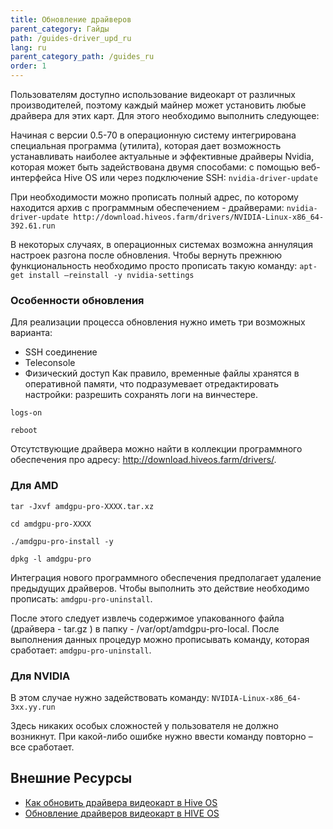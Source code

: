```yaml
---
title: Обновление драйверов
parent_category: Гайды
path: /guides-driver_upd_ru
lang: ru
parent_category_path: /guides_ru
order: 1
---
```


Пользователям доступно использование видеокарт от различных производителей, поэтому каждый майнер может установить любые драйвера для этих карт. Для этого необходимо выполнить следующее:

Начиная с версии 0.5-70 в операционную систему интегрирована специальная программа (утилита), которая дает возможность устанавливать наиболее актуальные и эффективные драйверы Nvidia, которая может быть задействована двумя способами: с помощью веб-интерфейса Hive OS или через подключение SSH:
`nvidia-driver-update`

При необходимости можно прописать полный адрес, по которому находится архив с программным обеспечением - драйверами:
`nvidia-driver-update http://download.hiveos.farm/drivers/NVIDIA-Linux-x86_64-392.61.run`

В некоторых случаях, в операционных системах возможна аннуляция настроек разгона после обновления. Чтобы вернуть прежнюю функциональность необходимо просто прописать такую команду:
`apt-get install —reinstall -y nvidia-settings`

### Особенности обновления
Для реализации процесса обновления нужно иметь три возможных варианта:

- SSH соединение
- Teleconsole
- Физический доступ
Как правило, временные файлы хранятся в оперативной памяти, что подразумевает отредактировать настройки: разрешить сохранять логи на винчестере.

`logs-on`

`reboot`

Отсутствующие драйвера можно найти в коллекции программного обеспечения про адресу: http://download.hiveos.farm/drivers/.

### Для AMD
`tar -Jxvf amdgpu-pro-XXXX.tar.xz`

`cd amdgpu-pro-XXXX`

`./amdgpu-pro-install -y`

`dpkg -l amdgpu-pro`

Интеграция нового программного обеспечения предполагает удаление предыдущих драйверов. Чтобы выполнить это действие необходимо прописать:
`amdgpu-pro-uninstall`.

После этого следует извлечь содержимое упакованного файла (драйвера - tar.gz ) в папку - /var/opt/amdgpu-pro-local. После выполнения данных процедур можно прописывать команду, которая сработает: `amdgpu-pro-uninstall`.

### Для NVIDIA
В этом случае нужно задействовать команду:
`NVIDIA-Linux-x86_64-3xx.yy.run`

Здесь никаких особых сложностей у пользователя не должно возникнут. При какой-либо ошибке нужно ввести команду повторно – все сработает.

## Внешние Ресурсы
- <a href="https://just-work.ru/kak-obnovit-drajvera-videokart-v-hive-os">Как обновить драйвера видеокарт в Hive OS</a>
- <a href="http://finance-quality.ru/obnovlenie-drajverov-videokart-v-hive-os/">Обновление драйверов видеокарт в HIVE OS</a>
